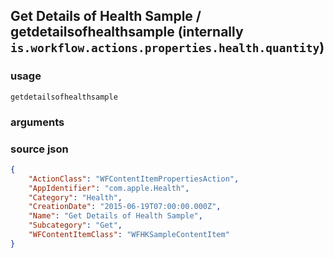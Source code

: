 
## Get Details of Health Sample / getdetailsofhealthsample (internally `is.workflow.actions.properties.health.quantity`)




### usage
`getdetailsofhealthsample `

### arguments


### source json

```json
{
	"ActionClass": "WFContentItemPropertiesAction",
	"AppIdentifier": "com.apple.Health",
	"Category": "Health",
	"CreationDate": "2015-06-19T07:00:00.000Z",
	"Name": "Get Details of Health Sample",
	"Subcategory": "Get",
	"WFContentItemClass": "WFHKSampleContentItem"
}
```
